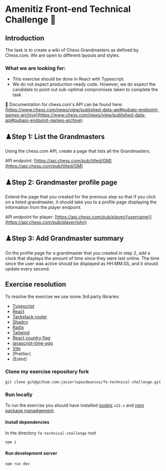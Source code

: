 # Amenitiz Front-end Technical Challenge 🚀

## Introduction

The task is to create a wiki of Chess Grandmasters as defined by Chess.com. We are open to different layouts and styles.

### What we are looking for:
- This exercise should be done in React with Typescript.
- We do not expect production-ready code. However, we do expect the candidate to point out sub-optimal compromises taken to complete the task

📖 Documentation for chess.com's API can be found here: [https://www.chess.com/news/view/published-data-api#pubapi-endpoint-games-archive](https://www.chess.com/news/view/published-data-api#pubapi-endpoint-games-archive)

## ♟️Step 1: List the Grandmasters

Using the chess.com API, create a page that lists all the Grandmasters.

API endpoint: [https://api.chess.com/pub/titled/GM](https://api.chess.com/pub/titled/GM)

## ♟️Step 2: Grandmaster profile page

Extend the page that you created for the previous step so that if you click on a listed grandmaster, it should take you to a profile page displaying the information from the player endpoint.

API endpoint for player: [https://api.chess.com/pub/player/{username}](https://api.chess.com/pub/player/john)

## ♟️Step 3: Add Grandmaster summary

On the profile page for a grandmaster that you created in step 2, add a clock that displays the amount of time since they were last online. The time since the user was active should be displayed as HH:MM:SS, and it should update every second.

## Exercise resolution

To resolve the exercise we use some 3rd party libraries
* [Typescript](https://www.typescriptlang.org)
* [React](https://react.dev)
* [Tackstack router](https://tanstack.com/router/latest)
* [Shadcn](https://ui.shadcn.com)
* [Radix](https://www.radix-ui.com)
* [Tailwind](https://tailwindcss.com)
* [React country flag](https://github.com/lazicnemanja/react-country-flags)
* [javascript-time-ago](https://www.npmjs.com/package/javascript-time-ago)
* [Vite](https://vite.dev)
* [Prettier]
* [Eslint]

### Clone my exercise repository fork

```
git clone git@github.com:javierlopezdeancos/fe-technical-challenge.git
```

### Run locally

To run the exercise you should have installed [nodejs](https://nodejs.org/en) `v22.x` and [npm package manadgement](https://docs.npmjs.com).

#### Install dependencies

In the directory `fe-technical-challenge` root

```
npm i
```

#### Run development server

```
npm run dev
```
